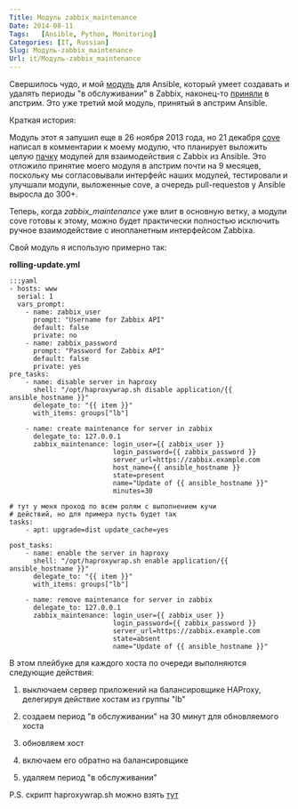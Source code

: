 ```yaml
---
Title: Модуль zabbix_maintenance
Date: 2014-08-11
Tags:   [Ansible, Python, Monitoring]
Categories: [IT, Russian]
Slug: Модуль-zabbix_maintenance
Url: it/Модуль-zabbix_maintenance
---
```


Свершилось чудо, и мой [модуль](https://github.com/ansible/ansible/blob/devel/library/monitoring/zabbix_maintenance)
для Ansible, который умеет создавать и удалять периоды "в обслуживании" в Zabbix,
наконец-то [приняли](https://github.com/ansible/ansible/pull/5062) в апстрим.
Это уже третий мой модуль, принятый в апстрим Ansible.

Краткая история:

Модуль этот я запушил еще в 26 ноября 2013 года, но 21 декабря
[cove](https://github.com/cove) написал в комментарии к моему модулю,
что планирует выложить целую [пачку](https://github.com/ansible/ansible/pull/6034)
модулей для взаимодействия с Zabbix из Ansible.
Это отложило принятие моего модуля в апстрим почти на 9 месяцев,
поскольку мы согласовывали интерфейс наших модулей, тестировали и улучшали модули,
выложенные cove, а очередь pull-requestов у Ansible выросла до 300+.

Теперь, когда *zabbix\_maintenance* уже влит в основную ветку, а модули cove готовы к этому,
можно будет практически полностью исключить ручное взаимодействие с инопланетным
интерфейсом Zabbixа.

Свой модуль я использую примерно так:

**rolling-update.yml**

    :::yaml
    - hosts: www
      serial: 1
      vars_prompt:
        - name: zabbix_user
          prompt: "Username for Zabbix API"
          default: false
          private: no
        - name: zabbix_password
          prompt: "Password for Zabbix API"
          default: false
          private: yes
    pre_tasks:
        - name: disable server in haproxy
          shell: "/opt/haproxywrap.sh disable application/{{ ansible_hostname }}"
          delegate_to: "{{ item }}"
          with_items: groups["lb"]

        - name: create maintenance for server in zabbix
          delegate_to: 127.0.0.1
          zabbix_maintenance: login_user={{ zabbix_user }}
                              login_password={{ zabbix_password }}
                              server_url=https://zabbix.example.com
                              host_name={{ ansible_hostname }}
                              state=present
                              name="Update of {{ ansible_hostname }}"
                              minutes=30

    # тут у меня проход по всем ролям с выполнением кучи
    # действий, но для примера пусть будет так
    tasks:
        - apt: upgrade=dist update_cache=yes

    post_tasks:
        - name: enable the server in haproxy
          shell: "/opt/haproxywrap.sh enable application/{{ ansible_hostname }}"
          delegate_to: "{{ item }}"
          with_items: groups["lb"]

        - name: remove maintenance for server in zabbix
          delegate_to: 127.0.0.1
          zabbix_maintenance: login_user={{ zabbix_user }}
                              login_password={{ zabbix_password }}
                              server_url=https://zabbix.example.com
                              state=absent
                              name="Update of {{ ansible_hostname }}"

В этом плейбуке для каждого хоста по очереди выполняются следующие действия:

1. выключаем сервер приложений на балансировщике HAProxy, делегируя
действие хостам из группы "lb"

2. создаем период "в обслуживании" на 30 минут для обновляемого хоста

3. обновляем хост

4. включаем его обратно на балансировщике

5. удаляем период "в обслуживании"

P.S. скрипт haproxywrap.sh можно взять [тут](https://github.com/abulimov/utils/blob/master/scripts/haproxywrap.sh)
